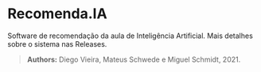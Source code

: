 # Recomenda.IA
Software de recomendação da aula de Inteligência Artificial. Mais detalhes sobre o sistema nas Releases.
> **Authors:** Diego Vieira, Mateus Schwede e Miguel Schmidt, 2021.
